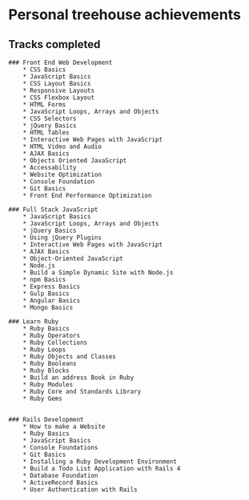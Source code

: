 
# Personal treehouse achievements 
## Tracks completed 


	### Front End Web Development 
		* CSS Basics 
		* JavaScript Basics
		* CSS Layout Basics 
		* Responsive Layouts
		* CSS Flexbox Layout 
		* HTML Forms 
		* JavaScript Loops, Arrays and Objects 
		* CSS Selectors 
		* jQuery Basics 
		* HTML Tables 
		* Interactive Web Pages with JavaScript 
		* HTML Video and Audio 
		* AJAX Basics 
		* Objects Oriented JavaScript 
		* Accessability 
		* Website Optimization 
		* Console Foundation 
		* Git Basics 
		* Front End Performance Optimization 

	### Full Stack JavaScript
		* JavaScript Basics 
		* JavaScript Loops, Arrays and Objects 
		* jQuery Basics 
		* Using jQuery Plugins 
		* Interactive Web Pages with JavaScript 
		* AJAX Basics 
		* Object-Oriented JavaScript
		* Node.js
		* Build a Simple Dynamic Site with Node.js
		* npm Basics 
		* Express Basics 
		* Gulp Basics 
		* Angular Basics 
		* Mongo Basics 

	### Learn Ruby 
		* Ruby Basics 
		* Ruby Operators 
		* Ruby Collections 
		* Ruby Loops 
		* Ruby Objects and Classes 
		* Ruby Booleans 
		* Ruby Blocks 
		* Build an address Book in Ruby 
		* Ruby Modules 
		* Ruby Core and Standards Library 
		* Ruby Gems 


	### Rails Development 
		* How to make a Website 
		* Ruby Basics 
		* JavaScript Basics 
		* Console Foundations 
		* Git Basics 
		* Installing a Ruby Development Environment 
		* Build a Todo List Application with Rails 4 
		* Database Foundation 
		* ActiveRecord Basics
		* User Authentication with Rails 
	
	

